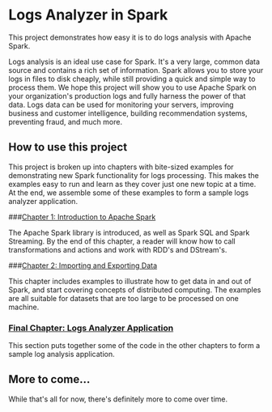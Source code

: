 # Logs Analyzer in Spark

This project demonstrates how easy it is to do logs analysis with Apache Spark.

Logs analysis is an ideal use case for Spark.  It's a very large, common data source and contains a rich set of information.  Spark allows you to store your logs
in files to disk cheaply, while still providing a
quick and simple way to process them.  We hope this project will show you to use
Apache Spark on your organization's production logs and fully harness the power
of that data.  Logs data can be used for monitoring your servers, improving business and customer intelligence, building recommendation systems, preventing fraud, and much more.

## How to use this project

This project is broken up into chapters with bite-sized examples for
demonstrating new Spark functionality for logs processing.  This makes
the examples easy to run and learn as they cover just one new topic at a time.
At the end, we assemble some of these examples to form a sample logs
analyzer application.

###[Chapter 1: Introduction to Apache Spark](chapter1/README.md)

The Apache Spark library is introduced, as well as Spark SQL and Spark Streaming.  By the
end of this chapter, a reader will know how to call transformations and actions and work
with RDD's and DStream's.

###[Chapter 2: Importing and Exporting Data](chapter2/README.md)

This chapter includes examples to illustrate how to get data in
and out of Spark, and start covering concepts of distributed computing.  The
examples are all suitable for datasets that are too large to be processed on one
machine.

### [Final Chapter: Logs Analyzer Application](app/README.md)

This section puts together some of the code in the other chapters to form
a sample log analysis application.

## More to come...

While that's all for now, there's definitely more to come over time.
